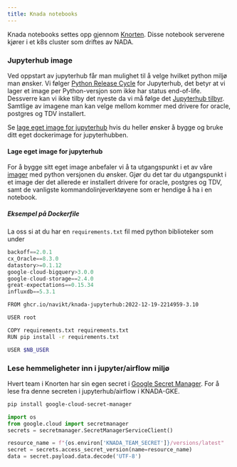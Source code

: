 ```yaml
---
title: Knada notebooks
---
```

Knada notebooks settes opp gjennom [Knorten](https://knorten.knada.io). Disse notebook serverene kjører i et k8s cluster som driftes av NADA.

### Jupyterhub image
Ved oppstart av jupyterhub får man mulighet til å velge hvilket python miljø man ønsker. Vi følger [Python Release Cycle](https://devguide.python.org/versions/) for Jupyterhub, det betyr at vi lager et image per Python-versjon som ikke har status end-of-life. Dessverre kan vi  ikke tilby det nyeste da vi må følge det [Jupyterhub tilbyr](https://hub.docker.com/r/jupyter/base-notebook/tags). Samtlige av imagene man kan velge mellom kommer med drivere for oracle, postgres og TDV installert.

Se [lage eget image for jupyterhub](#lage-eget-image-for-jupyterhub) hvis du heller ønsker å bygge og bruke ditt eget dockerimage for jupyterhubben.

#### Lage eget image for jupyterhub
For å bygge sitt eget image anbefaler vi å ta utgangspunkt i et av våre [imager](https://github.com/navikt/knada-images/pkgs/container/knada-jupyterhub) med python versjonen du ønsker. Gjør du det tar du utgangspunkt i et image der det allerede er installert drivere for oracle, postgres og TDV, samt de vanligste kommandolinjeverktøyene som er hendige å ha i en notebook.

##### Eksempel på Dockerfile
La oss si at du har en `requirements.txt` fil med python biblioteker som under

````python
backoff==2.0.1
cx_Oracle==8.3.0
datastory>=0.1.12
google-cloud-bigquery>3.0.0
google-cloud-storage==2.4.0
great-expectations==0.15.34
influxdb==5.3.1
````

````bash
FROM ghcr.io/navikt/knada-jupyterhub:2022-12-19-2214959-3.10

USER root

COPY requirements.txt requirements.txt
RUN pip install -r requirements.txt

USER $NB_USER
````

### Lese hemmeligheter inn i jupyter/airflow miljø

Hvert team i Knorten har sin egen secret i [Google Secret Manager](https://console.cloud.google.com/security/secret-manager). For å lese fra denne secreten i jupyterhub/airflow i KNADA-GKE.

````bash
pip install google-cloud-secret-manager
````

````python
import os
from google.cloud import secretmanager
secrets = secretmanager.SecretManagerServiceClient()

resource_name = f"{os.environ['KNADA_TEAM_SECRET']}/versions/latest"
secret = secrets.access_secret_version(name=resource_name)
data = secret.payload.data.decode('UTF-8')
````
